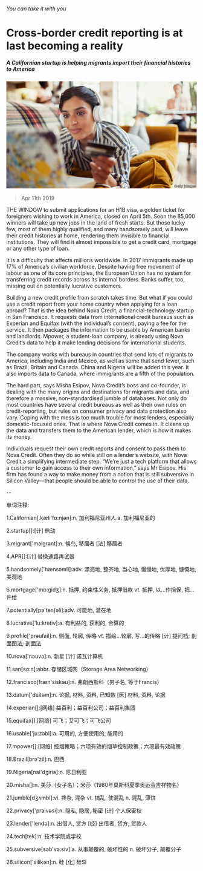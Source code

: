 ###### You can take it with you

# Cross-border credit reporting is at last becoming a reality 

##### A Californian startup is helping migrants import their financial histories to America 

![image](images/20190413_FNP503.jpg) 

> Apr 11th 2019 

THE WINDOW to submit applications for an H1B visa, a golden ticket for foreigners wishing to work in America, closed on April 5th. Soon the 85,000 winners will take up new jobs in the land of fresh starts. But those lucky few, most of them highly qualified, and many handsomely paid, will leave their credit histories at home, rendering them invisible to financial institutions. They will find it almost impossible to get a credit card, mortgage or any other type of loan. 

It is a difficulty that affects millions worldwide. In 2017 immigrants made up 17% of America’s civilian workforce. Despite having free movement of labour as one of its core principles, the European Union has no system for transferring credit records across its internal borders. Banks suffer, too, missing out on potentially lucrative customers. 

Building a new credit profile from scratch takes time. But what if you could use a credit report from your home country when applying for a loan abroad? That is the idea behind Nova Credit, a financial-technology startup in San Francisco. It requests data from international credit bureaus such as Experian and Equifax (with the individual’s consent), paying a fee for the service. It then packages the information to be usable by American banks and landlords. Mpower, a student-loan company, is already using Nova Credit’s data to help it make lending decisions for international students. 

The company works with bureaus in countries that send lots of migrants to America, including India and Mexico, as well as some that send fewer, such as Brazil, Britain and Canada. China and Nigeria will be added this year. It also imports data to Canada, where immigrants are a fifth of the population. 

The hard part, says Misha Esipov, Nova Credit’s boss and co-founder, is dealing with the many origins and destinations for migrants and data, and therefore a massive, non-standardised jumble of databases. Not only do most countries have several credit bureaus as well as their own rules on credit-reporting, but rules on consumer privacy and data protection also vary. Coping with the mess is too much trouble for most lenders, especially domestic-focused ones. That is where Nova Credit comes in. It cleans up the data and transfers them to the American lender, which is how it makes its money. 

Individuals request their own credit reports and consent to pass them to Nova Credit. Often they do so while still on a lender’s website, with Nova Credit a simplifying intermediate step. “We’re just a tech platform that allows a customer to gain access to their own information,” says Mr Esipov. His firm has found a way to make money from a notion that is still subversive in Silicon Valley—that people should be able to control the use of their data. 

-- 

 单词注释:

1.Californian[.kæli'fɒ:njәn]:n. 加利福尼亚州人 a. 加利福尼亚的 

2.startup[]:[计] 启动 

3.migrant['maigrәnt]:n. 候鸟, 移居者 [法] 移居者 

4.APR[]:[计] 替换通路再试器 

5.handsomely['hænsәmli]:adv. 漂亮地, 整齐地, 当心地, 慢慢地, 优厚地, 慷慨地, 美观地 

6.mortgage['mɒ:gidʒ]:n. 抵押, 约束性义务, 抵押借款 vt. 抵押, 以...作担保, 把...许给 

7.potentially[pә'tenʃәli]:adv. 可能地, 潜在地 

8.lucrative['lu:krәtiv]:a. 有利益的, 获利的, 合算的 

9.profile['prәufail]:n. 侧面, 轮廓, 传略 vt. 描绘...轮廓, 写...的传略 [计] 提问档; 剖面图法; 剖面法 

10.nova['nәuvә]:n. 新星 [计] 诺瓦计算机 

11.san[sɑ:n]:abbr. 存储区域网（Storage Area Networking） 

12.francisco[fræn'siskәu]:n. 弗朗西斯科（男子名, 等于Francis） 

13.datum['deitәm]:n. 论据, 材料, 资料, 已知数 [医] 材料, 资料, 论据 

14.experian[]:[网络] 益百利；益百利公司；益百利集团 

15.equifax[]:[网络] 可飞；艾可飞；可飞公司 

16.usable['ju:zәbl]:a. 可用的, 方便使用的, 能用的 

17.mpower[]:[网络] 控烟策略；六项有效的烟草控制政策；六项最有效政策 

18.Brazil[brә'zil]:n. 巴西 

19.Nigeria[nai'dʒiriә]:n. 尼日利亚 

20.misha[]:n. 美莎（女子名）；米莎（1980年莫斯科夏季奥运会吉祥物名） 

21.jumble[dʒʌmbl]:vi. 搀杂, 混杂 vt. 搞乱, 使混乱 n. 混乱, 薄饼 

22.privacy['praivәsi]:n. 隐私, 隐居, 秘密 [计] 个人保密权 

23.lender['lendә]:n. 出借人, 贷方 [经] 出借者, 贷方, 贷款人 

24.tech[tek]:n. 技术学院或学校 

25.subversive[sәb'vә:siv]:a. 从事颠覆的, 破坏性的 n. 破坏分子, 颠覆分子 

26.silicon['silikәn]:n. 硅 [化] 硅Si 

